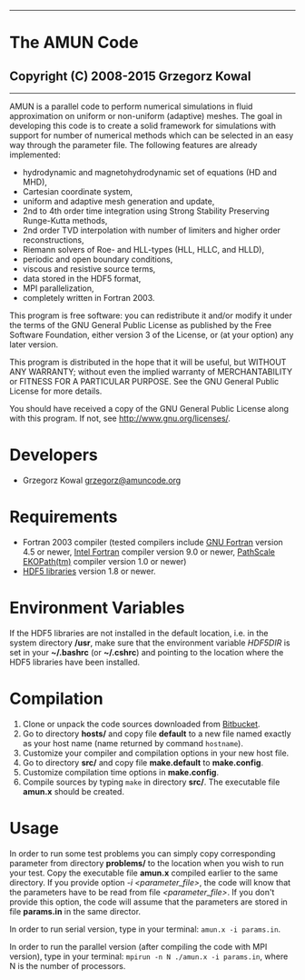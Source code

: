--------------------------------------------------------------------------------
# **The AMUN Code**
## Copyright (C) 2008-2015 Grzegorz Kowal ##
--------------------------------------------------------------------------------

AMUN is a parallel code to perform numerical simulations in fluid approximation
on uniform or non-uniform (adaptive) meshes. The goal in developing this code is
to create a solid framework for simulations with support for number of numerical
methods which can be selected in an easy way through the parameter file. The
following features are already implemented:

* hydrodynamic and magnetohydrodynamic set of equations (HD and MHD),
* Cartesian coordinate system,
* uniform and adaptive mesh generation and update,
* 2nd to 4th order time integration using Strong Stability Preserving
  Runge-Kutta methods,
* 2nd order TVD interpolation with number of limiters and higher order
  reconstructions,
* Riemann solvers of Roe- and HLL-types (HLL, HLLC, and HLLD),
* periodic and open boundary conditions,
* viscous and resistive source terms,
* data stored in the HDF5 format,
* MPI parallelization,
* completely written in Fortran 2003.

This program is free software: you can redistribute it and/or modify it under
the terms of the GNU General Public License as published by the Free Software
Foundation, either version 3 of the License, or (at your option) any later
version.

This program is distributed in the hope that it will be useful, but WITHOUT ANY
WARRANTY; without even the implied warranty of MERCHANTABILITY or FITNESS FOR A
PARTICULAR PURPOSE.  See the GNU General Public License for more details.

You should have received a copy of the GNU General Public License along with
this program.  If not, see <http://www.gnu.org/licenses/>.


Developers
==========

 - Grzegorz Kowal <grzegorz@amuncode.org>


Requirements
============

* Fortran 2003 compiler (tested compilers include
  [GNU Fortran](http://gcc.gnu.org/fortran/) version 4.5 or newer,
  [Intel Fortran](https://software.intel.com/en-us/fortran-compilers) compiler
  version 9.0 or newer,
  [PathScale EKOPath(tm)](http://www.pathscale.com/ekopath.html) compiler
  version 1.0 or newer)
* [HDF5 libraries](http://www.hdfgroup.org/HDF5/) version 1.8 or newer.


Environment Variables
=====================

If the HDF5 libraries are not installed in the default location, i.e. in the
system directory **/usr**, make sure that the environment variable _HDF5DIR_ is
set in your **~/.bashrc** (or **~/.cshrc**) and pointing to the location where
the HDF5 libraries have been installed.


Compilation
===========
1. Clone or unpack the code sources downloaded from
   [Bitbucket](git@bitbucket.org:amunteam/amun-code.git).
2. Go to directory **hosts/** and copy file **default** to a new file named
   exactly as your host name (name returned by command `hostname`).
3. Customize your compiler and compilation options in your new host file.
4. Go to directory **src/** and copy file **make.default** to **make.config**.
5. Customize compilation time options in **make.config**.
6. Compile sources by typing `make` in directory **src/**. The executable file
   **amun.x** should be created.


Usage
=====

In order to run some test problems you can simply copy corresponding parameter
from directory **problems/** to the location when you wish to run your test.
Copy the executable file **amun.x** compiled earlier to the same directory. If
you provide option _-i <parameter_file>_, the code will know that the parameters
have to be read from file _<parameter_file>_. If you don't provide this option,
the code will assume that the parameters are stored in file **params.in** in the
same director.

In order to run serial version, type in your terminal:  `amun.x -i params.in`.

In order to run the parallel version (after compiling the code with MPI
version), type in your terminal: `mpirun -n N ./amun.x -i params.in`, where N is
the number of processors.
